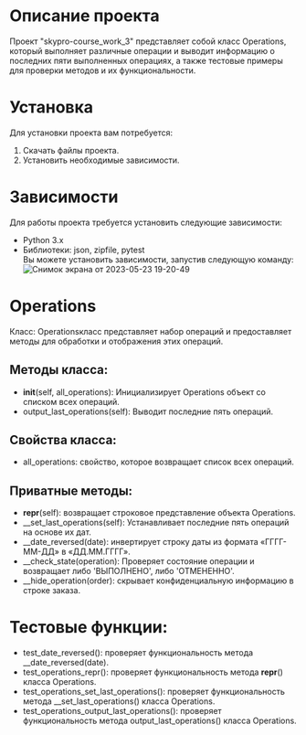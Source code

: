 # Описание проекта
Проект "skypro-course_work_3" представляет собой класс Operations, который выполняет различные операции и выводит информацию о последних пяти выполненных операциях, а также тестовые примеры для проверки методов и их функциональности.
# Установка
Для установки проекта вам потребуется:

1) Скачать файлы проекта.<br/>
2) Установить необходимые зависимости.

# Зависимости
Для работы проекта требуется установить следующие зависимости:

* Python 3.x<br/>
* Библиотеки: json, zipfile, pytest<br/>
Вы можете установить зависимости, запустив следующую команду:
![Снимок экрана от 2023-05-23 19-20-49](https://github.com/AndreyAgeew/skypro-course_work_3/assets/126855549/bd82ff66-dc7b-4425-845e-fa702e979413)

# Operations
Класс: Operationsкласс представляет набор операций и предоставляет методы для обработки и отображения этих операций.

## Методы класса:

* __init__(self, all_operations):
Инициализирует Operations объект со списком всех операций.
* output_last_operations(self): 
Выводит последние пять операций.
## Свойства класса:

* all_operations: свойство, которое возвращает список всех операций.
## Приватные методы:

* __repr__(self): возвращает строковое представление объекта Operations.
* __set_last_operations(self): Устанавливает последние пять операций на основе их дат.
* __date_reversed(date): инвертирует строку даты из формата «ГГГГ-ММ-ДД» в «ДД.ММ.ГГГГ».
* __check_state(operation): Проверяет состояние операции и возвращает либо 'ВЫПОЛНЕНО', либо 'ОТМЕНЕННО'.
* __hide_operation(order): скрывает конфиденциальную информацию в строке заказа.
# Тестовые функции:

* test_date_reversed(): проверяет функциональность метода __date_reversed(date).
* test_operations_repr(): проверяет функциональность метода __repr__() класса Operations.
* test_operations_set_last_operations(): проверяет функциональность метода __set_last_operations() класса Operations.
* test_operations_output_last_operations(): проверяет функциональность метода output_last_operations() класса Operations.
